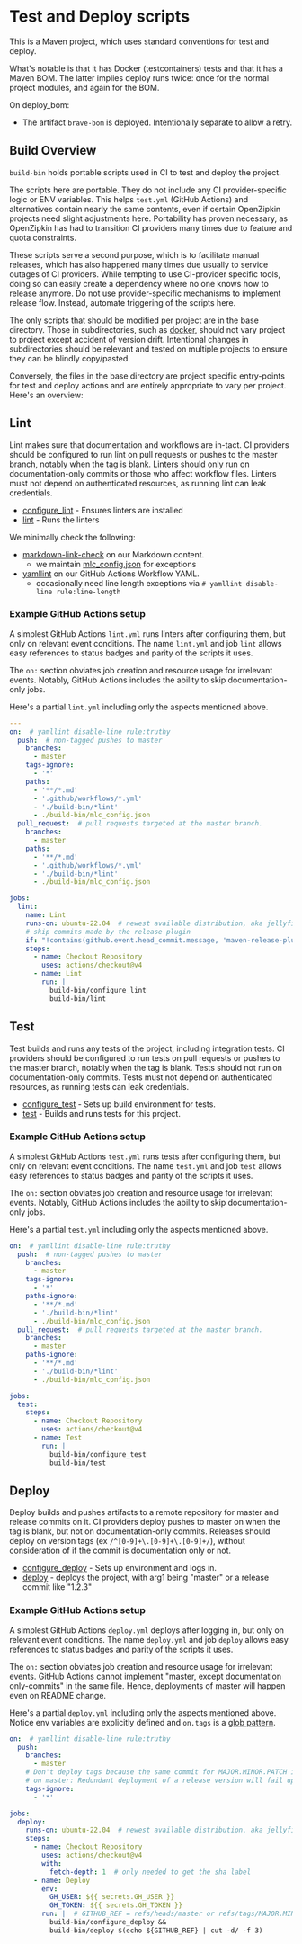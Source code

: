 # Test and Deploy scripts

This is a Maven project, which uses standard conventions for test and deploy.

What's notable is that it has Docker (testcontainers) tests and that it has a Maven BOM.
The latter implies deploy runs twice: once for the normal project modules, and again for the BOM.

On deploy_bom:
* The artifact `brave-bom` is deployed. Intentionally separate to allow a retry.

[//]: # (Below here should be standard for all projects)

## Build Overview
`build-bin` holds portable scripts used in CI to test and deploy the project.

The scripts here are portable. They do not include any CI provider-specific logic or ENV variables.
This helps `test.yml` (GitHub Actions) and alternatives contain nearly the same contents, even if
certain OpenZipkin projects need slight adjustments here. Portability has proven necessary, as
OpenZipkin has had to transition CI providers many times due to feature and quota constraints.

These scripts serve a second purpose, which is to facilitate manual releases, which has also
happened many times due usually to service outages of CI providers. While tempting to use
CI-provider specific tools, doing so can easily create a dependency where no one knows how to
release anymore. Do not use provider-specific mechanisms to implement release flow. Instead,
automate triggering of the scripts here.

The only scripts that should be modified per project are in the base directory. Those in
subdirectories, such as [docker](docker), should not vary project to project except accident of
version drift. Intentional changes in subdirectories should be relevant and tested on multiple
projects to ensure they can be blindly copy/pasted.

Conversely, the files in the base directory are project specific entry-points for test and deploy
actions and are entirely appropriate to vary per project. Here's an overview:

## Lint

Lint makes sure that documentation and workflows are in-tact. CI providers should be configured to
run lint on pull requests or pushes to the master branch, notably when the tag is blank. Linters
should only run on documentation-only commits or those who affect workflow files. Linters must not
depend on authenticated resources, as running lint can leak credentials.

* [configure_lint](configure_lint) - Ensures linters are installed
* [lint](lint) - Runs the linters

We minimally check the following:

* [markdown-link-check](https://github.com/tcort/markdown-link-check) on our Markdown content.
  * we maintain [mlc_config.json](mlc_config.json) for exceptions
* [yamllint](https://github.com/adrienverge/yamllint) on our GitHub Actions Workflow YAML.
  * occasionally need line length exceptions via `# yamllint disable-line rule:line-length`

### Example GitHub Actions setup

A simplest GitHub Actions `lint.yml` runs linters after configuring them, but only on relevant event
conditions. The name `lint.yml` and job `lint` allows easy references to status badges and parity of
the scripts it uses.

The `on:` section obviates job creation and resource usage for irrelevant events. Notably, GitHub
Actions includes the ability to skip documentation-only jobs.

Here's a partial `lint.yml` including only the aspects mentioned above.
```yaml
---
on:  # yamllint disable-line rule:truthy
  push:  # non-tagged pushes to master
    branches:
      - master
    tags-ignore:
      - '*'
    paths:
      - '**/*.md'
      - '.github/workflows/*.yml'
      - './build-bin/*lint'
      - ./build-bin/mlc_config.json
  pull_request:  # pull requests targeted at the master branch.
    branches:
      - master
    paths:
      - '**/*.md'
      - '.github/workflows/*.yml'
      - './build-bin/*lint'
      - ./build-bin/mlc_config.json

jobs:
  lint:
    name: Lint
    runs-on: ubuntu-22.04  # newest available distribution, aka jellyfish
    # skip commits made by the release plugin
    if: "!contains(github.event.head_commit.message, 'maven-release-plugin')"
    steps:
      - name: Checkout Repository
        uses: actions/checkout@v4
      - name: Lint
        run: |
          build-bin/configure_lint
          build-bin/lint
```

## Test

Test builds and runs any tests of the project, including integration tests. CI providers should be
configured to run tests on pull requests or pushes to the master branch, notably when the tag is
blank. Tests should not run on documentation-only commits. Tests must not depend on authenticated
resources, as running tests can leak credentials.

 * [configure_test](configure_test) - Sets up build environment for tests.
 * [test](test) - Builds and runs tests for this project.

### Example GitHub Actions setup

A simplest GitHub Actions `test.yml` runs tests after configuring them, but only on relevant event
conditions. The name `test.yml` and job `test` allows easy references to status badges and parity of
the scripts it uses.

The `on:` section obviates job creation and resource usage for irrelevant events. Notably, GitHub
Actions includes the ability to skip documentation-only jobs.

Here's a partial `test.yml` including only the aspects mentioned above.
```yaml
on:  # yamllint disable-line rule:truthy
  push:  # non-tagged pushes to master
    branches:
      - master
    tags-ignore:
      - '*'
    paths-ignore:
      - '**/*.md'
      - './build-bin/*lint'
      - ./build-bin/mlc_config.json
  pull_request:  # pull requests targeted at the master branch.
    branches:
      - master
    paths-ignore:
      - '**/*.md'
      - './build-bin/*lint'
      - ./build-bin/mlc_config.json

jobs:
  test:
    steps:
      - name: Checkout Repository
        uses: actions/checkout@v4
      - name: Test
        run: |
          build-bin/configure_test
          build-bin/test
```

## Deploy

Deploy builds and pushes artifacts to a remote repository for master and release commits on it. CI
providers deploy pushes to master on when the tag is blank, but not on documentation-only commits.
Releases should deploy on version tags (ex `/^[0-9]+\.[0-9]+\.[0-9]+/`), without consideration of if
the commit is documentation only or not.

 * [configure_deploy](configure_deploy) - Sets up environment and logs in.
 * [deploy](deploy) - deploys the project, with arg1 being "master" or a release commit like "1.2.3"

### Example GitHub Actions setup

A simplest GitHub Actions `deploy.yml` deploys after logging in, but only on relevant event
conditions. The name `deploy.yml` and job `deploy` allows easy references to status badges and
parity of the scripts it uses.

The `on:` section obviates job creation and resource usage for irrelevant events. GitHub Actions
cannot implement "master, except documentation only-commits" in the same file. Hence, deployments of
master will happen even on README change.

Here's a partial `deploy.yml` including only the aspects mentioned above. Notice env variables are
explicitly defined and `on.tags` is a [glob pattern](https://docs.github.com/en/free-pro-team@latest/actions/reference/workflow-syntax-for-github-actions#filter-pattern-cheat-sheet).

```yaml
on:  # yamllint disable-line rule:truthy
  push:
    branches:
      - master
    # Don't deploy tags because the same commit for MAJOR.MINOR.PATCH is also
    # on master: Redundant deployment of a release version will fail uploading.
    tags-ignore:
      - '*'

jobs:
  deploy:
    runs-on: ubuntu-22.04  # newest available distribution, aka jellyfish
    steps:
      - name: Checkout Repository
        uses: actions/checkout@v4
        with:
          fetch-depth: 1  # only needed to get the sha label
      - name: Deploy
        env:
          GH_USER: ${{ secrets.GH_USER }}
          GH_TOKEN: ${{ secrets.GH_TOKEN }}
        run: |  # GITHUB_REF = refs/heads/master or refs/tags/MAJOR.MINOR.PATCH
          build-bin/configure_deploy &&
          build-bin/deploy $(echo ${GITHUB_REF} | cut -d/ -f 3)
```

